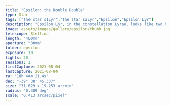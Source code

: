 ```yaml
---
title: "Epsilon: the Double Double"
type: Star
tags: ["The star ε1Lyr","The star ε2Lyr","Epsilon","Epsilon Lyr"]
description: "Epsilon Lyr, in the constellation Lyrae, looks like two bright blue stars, but each star is actually a binary system."
image: assets/images/gallery/epsilon/thumb.jpg
telescope: Stellina
length: "400mm"
aperture: "80mm"
folder: epsilon
exposure: 10
lights: 20
sessions: 1
firstCapture: 2021-08-04 
lastCapture: 2021-08-04
ra: "18h 44m 21.4s"
dec: "+39° 38' 45.337"
size: "31.629 x 19.253 arcmin"
radius: "0.309 deg"
scale: "0.413 arcsec/pixel"
---
```

